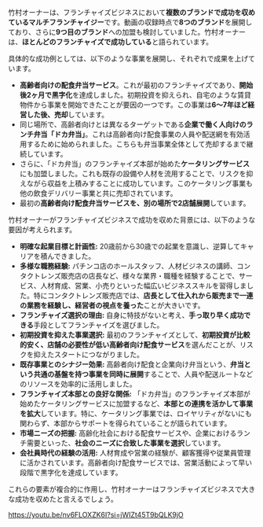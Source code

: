 竹村オーナーは、フランチャイズビジネスにおいて**複数のブランドで成功を収めているマルチフランチャイジー**です。動画の収録時点で**8つのブランド**を展開しており、さらに**9つ目のブランド**への加盟も検討していました。竹村オーナーは、**ほとんどのフランチャイズで成功している**と語られています。

具体的な成功例としては、以下のような事業を展開し、それぞれで成果を上げています。

- **高齢者向けの配食弁当サービス**。これが最初のフランチャイズであり、**開始後2ヶ月で黒字化**を達成しました。初期投資を抑えられ、自宅のような賃貸物件から事業を開始できたことが要因の一つです。この事業は**6～7年ほど経営した後、売却**しています。
- 同じ場所で、高齢者向けとは異なるターゲットである**企業で働く人向けのランチ弁当「ドカ弁当」**。これは高齢者向け配食事業の人員や配送網を有効活用するために始められました。こちらも弁当事業全体として売却するまで継続しています。
- さらに、「ドカ弁当」のフランチャイズ本部が始めた**ケータリングサービス**にも加盟しました。これも既存の設備や人材を流用することで、リスクを抑えながら収益を上積みすることに成功しています。このケータリング事業も他の飲食デリバリー事業と共に売却されています。
- 最初の**高齢者向け配食弁当サービスを、別の場所で2店舗展開**しています。

竹村オーナーがフランチャイズビジネスで成功を収めた背景には、以下のような要因が考えられます。

- **明確な起業目標と計画性:** 20歳前から30歳での起業を意識し、逆算してキャリアを積んできました。
- **多様な職務経験:** パチンコ店のホールスタッフ、人材ビジネスの講師、コンタクトレンズ販売店の店長など、様々な業界・職種を経験することで、サービス、人材育成、営業、小売りといった幅広いビジネススキルを習得しました。特にコンタクトレンズ販売店では、**店長として仕入れから販売まで一連の業務を経験し、経営者の視点を養った**ことが大きいです。
- **フランチャイズ選択の理由:** 自身に特技がないと考え、**手っ取り早く成功できる**手段としてフランチャイズを選びました。
- **初期投資を抑えた事業選択:** 最初のフランチャイズとして、**初期投資が比較的安く、店舗の必要性が低い高齢者向け配食サービス**を選んだことが、リスクを抑えたスタートにつながりました。
- **既存事業とのシナジー効果:** 高齢者向け配食と企業向け弁当という、**弁当という共通の基盤を持つ事業を同時に展開**することで、人員や配送ルートなどのリソースを効率的に活用しました。
- **フランチャイズ本部との良好な関係:** 「ドカ弁当」のフランチャイズ本部が始めたケータリングサービスに加盟するなど、**本部との連携を活かして事業を拡大**しています。特に、ケータリング事業では、ロイヤリティがないにも関わらず、本部からサポートを得られていることが語られています。
- **市場ニーズの把握:** 高齢化社会における配食サービスや、企業におけるランチ需要といった、**社会のニーズに合致した事業を選択**しています。
- **会社員時代の経験の活用:** 人材育成や営業の経験が、顧客獲得や従業員管理に活かされています。高齢者向け配食サービスでは、営業活動によって早い段階で黒字化を達成しています。

これらの要素が複合的に作用し、竹村オーナーはフランチャイズビジネスで大きな成功を収めたと言えるでしょう。

https://youtu.be/nv6FLOXZK6I?si=jWIZt45T9bQLK9jO